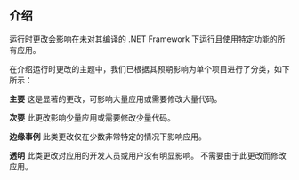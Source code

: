## <a name="introduction"></a>介绍
运行时更改会影响在未对其编译的 .NET Framework 下运行且使用特定功能的所有应用。

在介绍运行时更改的主题中，我们已根据其预期影响为单个项目进行了分类，如下所示：

**主要** 这是显著的更改，可影响大量应用或需要修改大量代码。

**次要** 此更改影响少量应用或需要修改少量代码。

**边缘事例** 此类更改仅在少数非常特定的情况下影响应用。

**透明** 此类更改对应用的开发人员或用户没有明显影响。 不需要由于此更改而修改应用。

